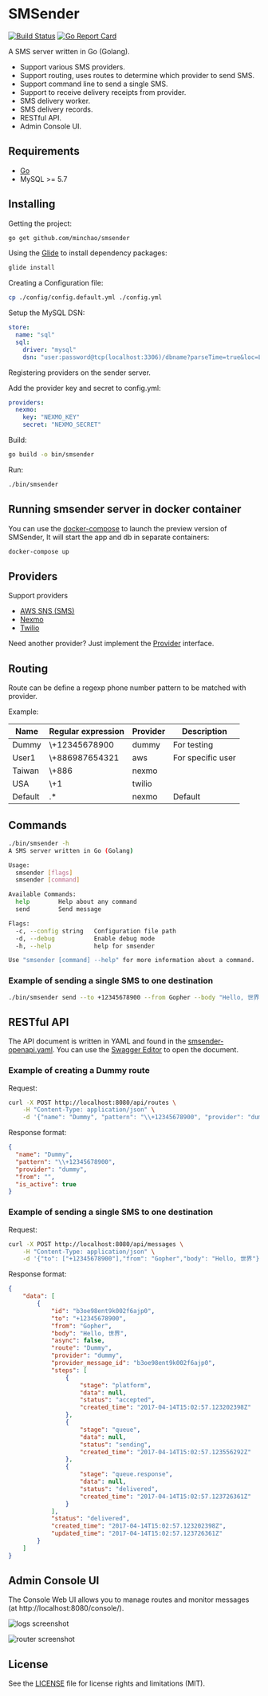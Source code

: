 # SMSender

[![Build Status](https://travis-ci.org/minchao/smsender.svg?branch=master)](https://travis-ci.org/minchao/smsender)
[![Go Report Card](https://goreportcard.com/badge/github.com/minchao/smsender)](https://goreportcard.com/report/github.com/minchao/smsender)

A SMS server written in Go (Golang).

* Support various SMS providers.
* Support routing, uses routes to determine which provider to send SMS.
* Support command line to send a single SMS.
* Support to receive delivery receipts from provider.
* SMS delivery worker.
* SMS delivery records.
* RESTful API.
* Admin Console UI.

## Requirements

* [Go](https://golang.org/)
* MySQL >= 5.7

## Installing

Getting the project:

```bash
go get github.com/minchao/smsender
```

Using the [Glide](https://glide.sh/) to install dependency packages:

```bash
glide install
```

Creating a Configuration file:
 
```bash
cp ./config/config.default.yml ./config.yml
```

Setup the MySQL DSN:

```yaml
store:
  name: "sql"
  sql:
    driver: "mysql"
    dsn: "user:password@tcp(localhost:3306)/dbname?parseTime=true&loc=Local"
```

Registering providers on the sender server.

Add the provider key and secret to config.yml:

```yaml
providers:
  nexmo:
    key: "NEXMO_KEY"
    secret: "NEXMO_SECRET"
```

Build:

```bash
go build -o bin/smsender
```

Run:

```bash
./bin/smsender
```

## Running smsender server in docker container

You can use the [docker-compose](https://docs.docker.com/compose/) to launch the preview version of SMSender, It will start the app and db in separate containers:

```bash
docker-compose up
```

## Providers

Support providers

* [AWS SNS (SMS)](https://aws.amazon.com/sns/)
* [Nexmo](https://www.nexmo.com/)
* [Twilio](https://www.twilio.com/)

Need another provider? Just implement the [Provider](https://github.com/minchao/smsender/blob/master/smsender/model/provider.go) interface.

## Routing

Route can be define a regexp phone number pattern to be matched with provider.

Example:

| Name    | Regular expression  | Provider | Description       |
|---------|---------------------|----------|-------------------|
| Dummy   | \\+12345678900      | dummy    | For testing       |
| User1   | \\+886987654321     | aws      | For specific user |
| Taiwan  | \\+886              | nexmo    |                   |
| USA     | \\+1                | twilio   |                   |
| Default | .*                  | nexmo    | Default           |

## Commands

```bash
./bin/smsender -h
A SMS server written in Go (Golang)

Usage:
  smsender [flags]
  smsender [command]

Available Commands:
  help        Help about any command
  send        Send message

Flags:
  -c, --config string   Configuration file path
  -d, --debug           Enable debug mode
  -h, --help            help for smsender

Use "smsender [command] --help" for more information about a command.
```

### Example of sending a single SMS to one destination

```bash
./bin/smsender send --to +12345678900 --from Gopher --body "Hello, 世界" --provider dummy
```

## RESTful API

The API document is written in YAML and found in the [smsender-openapi.yaml](https://github.com/minchao/smsender/blob/master/smsender-openapi.yaml).
You can use the [Swagger Editor](http://editor.swagger.io/) to open the document.

### Example of creating a Dummy route

Request:

```bash
curl -X POST http://localhost:8080/api/routes \
    -H "Content-Type: application/json" \
    -d '{"name": "Dummy", "pattern": "\\+12345678900", "provider": "dummy", "is_active", true}'
```

Response format:

```json
{
  "name": "Dummy",
  "pattern": "\\+12345678900",
  "provider": "dummy",
  "from": "",
  "is_active": true
}
```

### Example of sending a single SMS to one destination

Request:

```bash
curl -X POST http://localhost:8080/api/messages \
    -H "Content-Type: application/json" \
    -d '{"to": ["+12345678900"],"from": "Gopher","body": "Hello, 世界"}'
```

Response format:

```json
{
    "data": [
        {
            "id": "b3oe98ent9k002f6ajp0",
            "to": "+12345678900",
            "from": "Gopher",
            "body": "Hello, 世界",
            "async": false,
            "route": "Dummy",
            "provider": "dummy",
            "provider_message_id": "b3oe98ent9k002f6ajp0",
            "steps": [
                {
                    "stage": "platform",
                    "data": null,
                    "status": "accepted",
                    "created_time": "2017-04-14T15:02:57.123202398Z"
                },
                {
                    "stage": "queue",
                    "data": null,
                    "status": "sending",
                    "created_time": "2017-04-14T15:02:57.123556292Z"
                },
                {
                    "stage": "queue.response",
                    "data": null,
                    "status": "delivered",
                    "created_time": "2017-04-14T15:02:57.123726361Z"
                }
            ],
            "status": "delivered",
            "created_time": "2017-04-14T15:02:57.123202398Z",
            "updated_time": "2017-04-14T15:02:57.123726361Z"
        }
    ]
}
```

## Admin Console UI

The Console Web UI allows you to manage routes and monitor messages (at http://localhost:8080/console/).

![logs screenshot](docs/screenshot/logs.jpg)

![router screenshot](docs/screenshot/router.jpg)

## License

See the [LICENSE](LICENSE.md) file for license rights and limitations (MIT).
